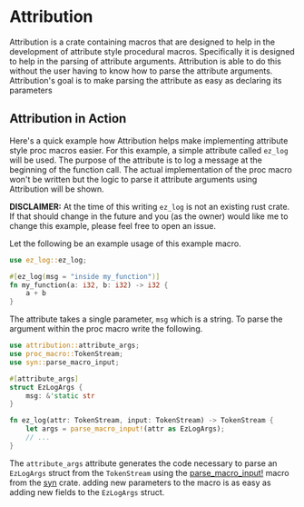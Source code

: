 # Attribution

Attribution is a crate containing macros that are designed to help in the 
development of attribute style procedural macros. Specifically it is designed to 
help in the parsing of attribute arguments. Attribution is able to do this 
without the user having to know how to parse the attribute arguments. 
Attribution's goal is to make parsing the attribute as easy as declaring its 
parameters

## Attribution in Action

Here's a quick example how Attribution helps make implementing attribute style 
proc macros easier. For this example, a simple attribute called `ez_log` will be 
used. The purpose of the attribute is to log a message at the beginning of the 
function call. The actual implementation of the proc macro won't be written but 
the logic to parse it attribute arguments using Attribution will be shown.

**DISCLAIMER:** At the time of this writing `ez_log` is not an existing rust 
crate. If that should change in the future and you (as the owner) would like me 
to change this example, please feel free to open an issue.

Let the following be an example usage of this example macro.

```rust
use ez_log::ez_log;

#[ez_log(msg = "inside my_function")]
fn my_function(a: i32, b: i32) -> i32 {
    a + b
}
```

The attribute takes a single parameter, `msg` which is a string. To parse the 
argument within the proc macro write the following.

```rust
use attribution::attribute_args;
use proc_macro::TokenStream;
use syn::parse_macro_input;

#[attribute_args]
struct EzLogArgs {
    msg: &'static str
}

fn ez_log(attr: TokenStream, input: TokenStream) -> TokenStream {
    let args = parse_macro_input!(attr as EzLogArgs);
    // ...
}
```

The `attribute_args` attribute generates the code necessary to parse an 
`EzLogArgs` struct from the `TokenStream` using the 
[parse_macro_input!](https://docs.rs/syn/0.15.39/syn/macro.parse_macro_input.html) 
macro from the [syn](https://crates.io/crates/syn) crate. adding new parameters 
to the macro is as easy as adding new fields to the `EzLogArgs` struct.
